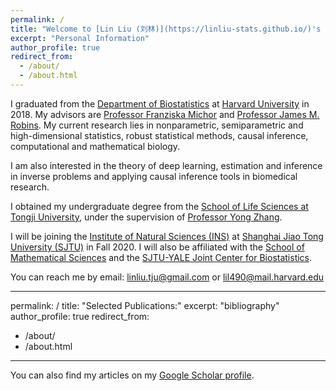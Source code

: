```yaml
---
permalink: /
title: "Welcome to [Lin Liu (刘林)](https://linliu-stats.github.io/)'s homepage"
excerpt: "Personal Information"
author_profile: true
redirect_from: 
  - /about/
  - /about.html
---
```

 
I graduated from the [Department of Biostatistics](https://www.hsph.harvard.edu/biostatistics/) at [Harvard University](https://www.harvard.edu/) in 2018. My advisors are [Professor Franziska Michor](http://michorlab.dfci.harvard.edu/) and [Professor James M. Robins](https://www.hsph.harvard.edu/james-robins/). My current research lies in nonparametric, semiparametric and high-dimensional statistics, robust statistical methods, causal inference, computational and mathematical biology.

I am also interested in the theory of deep learning, estimation and inference in inverse problems and applying causal inference tools in biomedical research.

I obtained my undergraduate degree from the [School of Life Sciences at Tongji University](https://life.tongji.edu.cn/lifeen/), under the supervision of [Professor Yong Zhang](https://zhanglab.tongji.edu.cn).

I will be joining the [Institute of Natural Sciences (INS)](https://ins.sjtu.edu.cn/) at [Shanghai Jiao Tong University (SJTU)](http://en.sjtu.edu.cn/) in Fall 2020. I will also be affiliated with the [School of Mathematical Sciences](http://math.sjtu.edu.cn/) and the [SJTU-YALE Joint Center for Biostatistics](http://transmed.sjtu.edu.cn/ylhome.do?method=getHomeList&version=en).

You can reach me by email: linliu.tju@gmail.com or lil490@mail.harvard.edu


---
permalink: /
title: "Selected Publications:"
excerpt: "bibliography"
author_profile: true
redirect_from: 
  - /about/
  - /about.html
---

You can also find my articles on my [Google Scholar profile](https://scholar.google.com/citations?user=2xESgioAAAAJ&hl=en).
